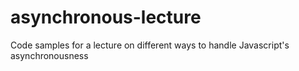 # asynchronous-lecture
Code samples for a lecture on different ways to handle Javascript's asynchronousness
